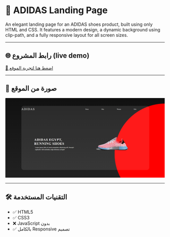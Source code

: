 # 👟 ADIDAS Landing Page

An elegant landing page for an ADIDAS shoes product, built using only HTML and CSS.
It features a modern design, a dynamic background using clip-path, and a fully responsive layout for all screen sizes.










---

## 🌐 رابط المشروع (live demo)

[🔗 اضغط هنا لتجربة الموقع](https://antonious-sameh.github.io/adidas-landing-page/)

---

## 📸 صورة من الموقع

![screenshot](screenshot.png)

---

## 🛠️ التقنيات المستخدمة

- ✅ HTML5  
- ✅ CSS3   
- ❌  JavaScript بدون  
- ✅ بالكامل Responsive تصميم 
